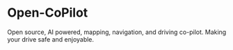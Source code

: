 # Open-CoPilot
Open source, AI powered, mapping, navigation, and driving co-pilot. Making your drive safe and enjoyable.
